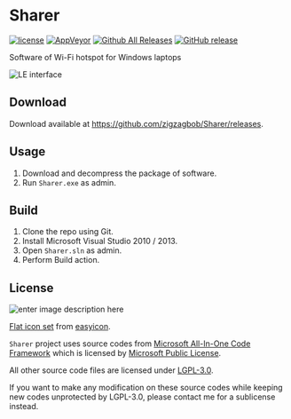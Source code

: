Sharer
===============

[![license](https://img.shields.io/github/license/zigzagbob/Sharer.svg)](https://www.gnu.org/licenses/lgpl-3.0.en.html)
[![AppVeyor](https://img.shields.io/appveyor/ci/zigzagbob/Sharer.svg)](https://ci.appveyor.com/project/zigzagbob/Sharer)
[![Github All Releases](https://img.shields.io/github/downloads/zigzagbob/Sharer/total.svg)](https://github.com/zigzagbob/Sharer/releases)
[![GitHub release](https://img.shields.io/github/release/zigzagbob/Sharer.svg)](https://github.com/zigzagbob/Sharer/releases/latest)

Software of Wi-Fi hotspot for Windows laptops

![LE interface](https://github.com/zigzagbob/Compile/raw/master/png/sharer.PNG)

## Download ##

Download available at <https://github.com/zigzagbob/Sharer/releases>.

## Usage ##

 1. Download and decompress the package of software.
 2. Run `Sharer.exe` as admin.

## Build ##

 1. Clone the repo using Git.
 2. Install Microsoft Visual Studio 2010 / 2013.
 3. Open `Sharer.sln` as admin.
 4. Perform Build action.

## License ##

![enter image description here](http://www.gnu.org/graphics/lgplv3-147x51.png)

[Flat icon set](https://github.com/zigzagbob/Sharer/tree/master/Sharer/Resources) from [easyicon](https://www.easyicon.net/).

`Sharer` project uses source codes from [Microsoft All-In-One Code Framework](http://blogs.msdn.com/b/onecode/) which is licensed by [Microsoft Public License](http://www.microsoft.com/en-us/openness/licenses.aspx#MPL).

All other source code files are licensed under [LGPL-3.0](https://opensource.org/licenses/LGPL-3.0).

If you want to make any modification on these source codes while keeping new codes unprotected by LGPL-3.0, please contact me for a sublicense instead.
